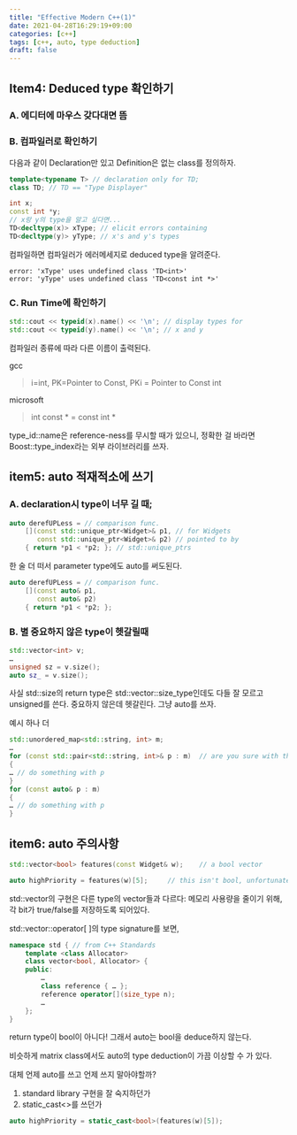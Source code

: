 ```yaml
---
title: "Effective Modern C++(1)"
date: 2021-04-28T16:29:19+09:00
categories: [c++]
tags: [c++, auto, type deduction]
draft: false
---
```


## Item4: Deduced type 확인하기

### A. 에디터에 마우스 갖다대면 뜸

### B. 컴파일러로 확인하기

다음과 같이 Declaration만 있고 Definition은 없는 class를 정의하자.
```c++
template<typename T> // declaration only for TD;
class TD; // TD == "Type Displayer"

int x;
const int *y;
// x랑 y의 type을 알고 싶다면...
TD<decltype(x)> xType; // elicit errors containing
TD<decltype(y)> yType; // x's and y's types
```

컴파일하면 컴파일러가 에러메세지로 deduced type을 알려준다.
```shell
error: 'xType' uses undefined class 'TD<int>'
error: 'yType' uses undefined class 'TD<const int *>'
```

### C. Run Time에 확인하기

```cpp
std::cout << typeid(x).name() << '\n'; // display types for
std::cout << typeid(y).name() << '\n'; // x and y
```

컴파일러 종류에 따라 다른 이름이 출력된다.

gcc
>i=int, PK=Pointer to Const, PKi = Pointer to Const int
 
microsoft
> int const * = const int *

type_id::name은 reference-ness를 무시할 때가 있으니, 정확한 걸 바라면 Boost::type_index라는 외부 라이브러리를 쓰자.

## item5: auto 적재적소에 쓰기

### A. declaration시 type이 너무 길 때;
```cpp
auto derefUPLess = // comparison func.
    [](const std::unique_ptr<Widget>& p1, // for Widgets
       const std::unique_ptr<Widget>& p2) // pointed to by
    { return *p1 < *p2; }; // std::unique_ptrs
```

한 술 더 떠서 parameter type에도 auto를 써도된다.

```cpp
auto derefUPLess = // comparison func.
    [](const auto& p1, 
       const auto& p2) 
    { return *p1 < *p2; }; 
```

### B. 별 중요하지 않은 type이 헷갈릴때

```cpp
std::vector<int> v;
…
unsigned sz = v.size();
auto sz_ = v.size();
```
사실 std::size의 return type은 std::vector<int>::size_type인데도 다들 잘 모르고 unsigned를 쓴다.
중요하지 않은데 헷갈린다. 그냥 auto를 쓰자.

예시 하나 더

```cpp
std::unordered_map<std::string, int> m;
…
for (const std::pair<std::string, int>& p : m)  // are you sure with the type?
{
… // do something with p
}
for (const auto& p : m)
{
… // do something with p
}
```

## item6: auto 주의사항

```cpp
std::vector<bool> features(const Widget& w);    // a bool vector

auto highPriority = features(w)[5];     // this isn't bool, unfortunately
```

std::vector<bool>의 구현은 다른 type의 vector들과 다르다: 메모리 사용량을 줄이기 위해, 각 bit가 true/false를 저장하도록 되어있다.

std::vector<bool>::operator[ ]의 type signature를 보면,

```cpp
namespace std { // from C++ Standards
    template <class Allocator>
    class vector<bool, Allocator> {
    public:
        …
        class reference { … };
        reference operator[](size_type n);
        …
    };
}
```
return type이 bool이 아니다! 그래서 auto는 bool을 deduce하지 않는다.

비슷하게 matrix class에서도 auto의 type deduction이 가끔 이상할 수 가 있다.

대체 언제 auto를 쓰고 언제 쓰지 말아야할까?

1. standard library 구현을 잘 숙지하던가
2. static_cast<>를 쓰던가

```cpp
auto highPriority = static_cast<bool>(features(w)[5]);
```